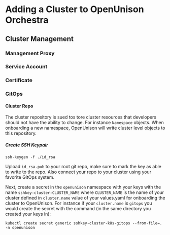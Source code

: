 # Adding a Cluster to OpenUnison Orchestra

## Cluster Management

### Management Proxy

### Service Account

### Certificate

### GitOps

#### Cluster Repo

The cluster repository is sued tos tore cluster resources that developers should not have the ability to change.  For instance `Namespace` objects.  When onboarding a new namespace, OpenUnison will write cluster level objects to this repository.

##### Create SSH Keypair

```
ssh-keygen -f ./id_rsa
```

Upload `id_rsa.pub` to your root git repo, make sure to mark the key as able to write to the repo.  Also connect your repo to your cluster using your favorite GitOps system.

Next, create a secret in the `openunison` namespace with your keys with the name `sshkey-cluster-CLUSTER_NAME` where `CLUSTER_NAME` is the name of your cluster defined in `cluster.name` value of your values.yaml for onboarding the cluster to OpenUnison.  For instance if your `cluster.name` is `gitops` you would create the secret with the command (in the same directory you created your keys in):

```
kubectl create secret generic sshkey-cluster-k8s-gitops --from-file=. -n openunison
```

